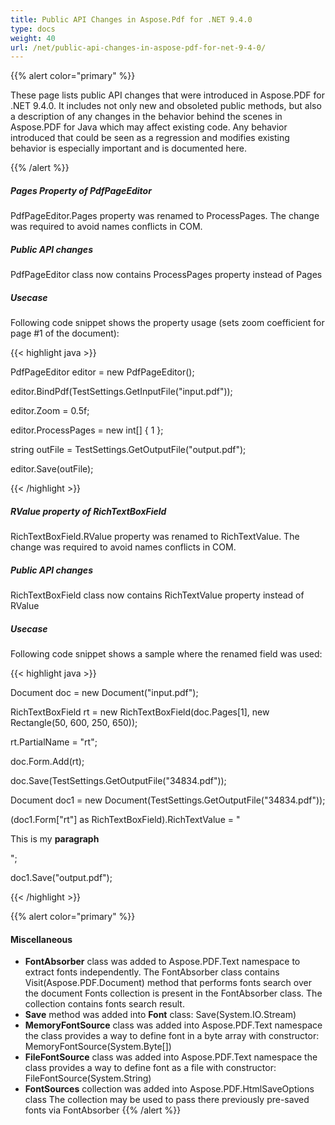 ```yaml
---
title: Public API Changes in Aspose.Pdf for .NET 9.4.0
type: docs
weight: 40
url: /net/public-api-changes-in-aspose-pdf-for-net-9-4-0/
---
```


{{% alert color="primary" %}} 

These page lists public API changes that were introduced in Aspose.PDF for .NET 9.4.0. It includes not only new and obsoleted public methods, but also a description of any changes in the behavior behind the scenes in Aspose.PDF for Java which may affect existing code. Any behavior introduced that could be seen as a regression and modifies existing behavior is especially important and is documented here.

{{% /alert %}} 


##### **Pages Property of PdfPageEditor**

PdfPageEditor.Pages property was renamed to ProcessPages.
The change was required to avoid names conflicts in COM.

##### **Public API changes**

PdfPageEditor class now contains ProcessPages property instead of Pages


##### **Usecase**

Following code snippet shows the property usage (sets zoom coefficient for page #1 of the document):

{{< highlight java >}}

 PdfPageEditor editor = new PdfPageEditor();

editor.BindPdf(TestSettings.GetInputFile("input.pdf"));

editor.Zoom = 0.5f;

editor.ProcessPages = new int[] { 1 };

string outFile = TestSettings.GetOutputFile("output.pdf");

editor.Save(outFile);

{{< /highlight >}}
##### **RValue property of RichTextBoxField**
RichTextBoxField.RValue property was renamed to RichTextValue.
The change was required to avoid names conflicts in COM.
##### **Public API changes**
RichTextBoxField class now contains RichTextValue property instead of RValue
##### **Usecase**
Following code snippet shows a sample where the renamed field was used:

{{< highlight java >}}

 Document doc = new Document("input.pdf");

RichTextBoxField rt = new RichTextBoxField(doc.Pages[1], new Rectangle(50, 600, 250, 650));

rt.PartialName = "rt";

doc.Form.Add(rt);

doc.Save(TestSettings.GetOutputFile("34834.pdf"));

Document doc1 = new Document(TestSettings.GetOutputFile("34834.pdf"));

(doc1.Form["rt"] as RichTextBoxField).RichTextValue = "<p>This is my <b>paragraph</b></p>";

doc1.Save("output.pdf");

{{< /highlight >}}

{{% alert color="primary" %}} 
#### **Miscellaneous**
- **FontAbsorber** class was added to Aspose.PDF.Text namespace to extract fonts independently.
  The FontAbsorber class contains Visit(Aspose.PDF.Document) method that performs fonts search over the document
  Fonts collection is present in the FontAbsorber class. The collection contains fonts search result.
- **Save** method was added into **Font** class:
  Save(System.IO.Stream)
- **MemoryFontSource** class was added into Aspose.PDF.Text namespace
  the class provides a way to define font in a byte array with constructor: MemoryFontSource(System.Byte[])
- **FileFontSource** class was added into Aspose.PDF.Text namespace
  the class provides a way to define font as a file with constructor: FileFontSource(System.String)
- **FontSources** collection was added into Aspose.PDF.HtmlSaveOptions class
  The collection may be used to pass there previously pre-saved fonts via FontAbsorber
{{% /alert %}} 